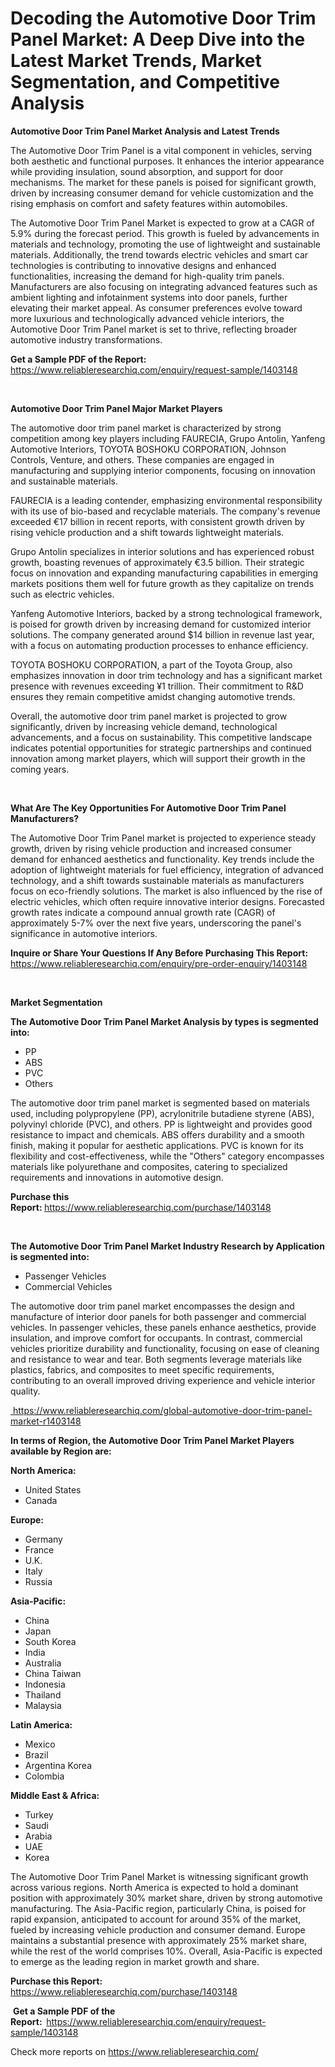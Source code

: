 <p><h1>Decoding the Automotive Door Trim Panel Market: A Deep Dive into the Latest Market Trends, Market Segmentation, and Competitive Analysis</h1></p><p><strong>Automotive Door Trim Panel Market Analysis and Latest Trends</strong></p>
<p><p>The Automotive Door Trim Panel is a vital component in vehicles, serving both aesthetic and functional purposes. It enhances the interior appearance while providing insulation, sound absorption, and support for door mechanisms. The market for these panels is poised for significant growth, driven by increasing consumer demand for vehicle customization and the rising emphasis on comfort and safety features within automobiles.</p><p>The Automotive Door Trim Panel Market is expected to grow at a CAGR of 5.9% during the forecast period. This growth is fueled by advancements in materials and technology, promoting the use of lightweight and sustainable materials. Additionally, the trend towards electric vehicles and smart car technologies is contributing to innovative designs and enhanced functionalities, increasing the demand for high-quality trim panels. Manufacturers are also focusing on integrating advanced features such as ambient lighting and infotainment systems into door panels, further elevating their market appeal. As consumer preferences evolve toward more luxurious and technologically advanced vehicle interiors, the Automotive Door Trim Panel market is set to thrive, reflecting broader automotive industry transformations.</p></p>
<p><strong>Get a Sample PDF of the Report:&nbsp;</strong> <a href="https://www.reliableresearchiq.com/enquiry/request-sample/1403148?utm_campaign=1140&utm_medium=2&utm_source=Github&utm_content=ia&utm_term=12012025&utm_id=automotive-door-trim-panel">https://www.reliableresearchiq.com/enquiry/request-sample/1403148</a></p>
<p>&nbsp;</p>
<p><strong>Automotive Door Trim Panel Major Market Players</strong></p>
<p><p>The automotive door trim panel market is characterized by strong competition among key players including FAURECIA, Grupo Antolin, Yanfeng Automotive Interiors, TOYOTA BOSHOKU CORPORATION, Johnson Controls, Venture, and others. These companies are engaged in manufacturing and supplying interior components, focusing on innovation and sustainable materials.</p><p>FAURECIA is a leading contender, emphasizing environmental responsibility with its use of bio-based and recyclable materials. The company's revenue exceeded €17 billion in recent reports, with consistent growth driven by rising vehicle production and a shift towards lightweight materials. </p><p>Grupo Antolin specializes in interior solutions and has experienced robust growth, boasting revenues of approximately €3.5 billion. Their strategic focus on innovation and expanding manufacturing capabilities in emerging markets positions them well for future growth as they capitalize on trends such as electric vehicles.</p><p>Yanfeng Automotive Interiors, backed by a strong technological framework, is poised for growth driven by increasing demand for customized interior solutions. The company generated around $14 billion in revenue last year, with a focus on automating production processes to enhance efficiency.</p><p>TOYOTA BOSHOKU CORPORATION, a part of the Toyota Group, also emphasizes innovation in door trim technology and has a significant market presence with revenues exceeding ¥1 trillion. Their commitment to R&D ensures they remain competitive amidst changing automotive trends.</p><p>Overall, the automotive door trim panel market is projected to grow significantly, driven by increasing vehicle demand, technological advancements, and a focus on sustainability. This competitive landscape indicates potential opportunities for strategic partnerships and continued innovation among market players, which will support their growth in the coming years.</p></p>
<p>&nbsp;</p>
<p><strong>What Are The Key Opportunities For Automotive Door Trim Panel Manufacturers?</strong></p>
<p><p>The Automotive Door Trim Panel market is projected to experience steady growth, driven by rising vehicle production and increased consumer demand for enhanced aesthetics and functionality. Key trends include the adoption of lightweight materials for fuel efficiency, integration of advanced technology, and a shift towards sustainable materials as manufacturers focus on eco-friendly solutions. The market is also influenced by the rise of electric vehicles, which often require innovative interior designs. Forecasted growth rates indicate a compound annual growth rate (CAGR) of approximately 5-7% over the next five years, underscoring the panel's significance in automotive interiors.</p></p>
<p><strong>Inquire or Share Your Questions If Any Before Purchasing This Report:</strong> <a href="https://www.reliableresearchiq.com/enquiry/pre-order-enquiry/1403148?utm_campaign=1140&utm_medium=2&utm_source=Github&utm_content=ia&utm_term=12012025&utm_id=automotive-door-trim-panel">https://www.reliableresearchiq.com/enquiry/pre-order-enquiry/1403148</a></p>
<p>&nbsp;</p>
<p><strong>Market Segmentation</strong></p>
<p><strong>The Automotive Door Trim Panel Market Analysis by types is segmented into:</strong></p>
<p><ul><li>PP</li><li>ABS</li><li>PVC</li><li>Others</li></ul></p>
<p><p>The automotive door trim panel market is segmented based on materials used, including polypropylene (PP), acrylonitrile butadiene styrene (ABS), polyvinyl chloride (PVC), and others. PP is lightweight and provides good resistance to impact and chemicals. ABS offers durability and a smooth finish, making it popular for aesthetic applications. PVC is known for its flexibility and cost-effectiveness, while the "Others" category encompasses materials like polyurethane and composites, catering to specialized requirements and innovations in automotive design.</p></p>
<p><strong>Purchase this Report:&nbsp;</strong><a href="https://www.reliableresearchiq.com/purchase/1403148?utm_campaign=1140&utm_medium=2&utm_source=Github&utm_content=ia&utm_term=12012025&utm_id=automotive-door-trim-panel">https://www.reliableresearchiq.com/purchase/1403148</a></p>
<p>&nbsp;</p>
<p><strong>The Automotive Door Trim Panel Market Industry Research by Application is segmented into:</strong></p>
<p><ul><li>Passenger Vehicles</li><li>Commercial Vehicles</li></ul></p>
<p><p>The automotive door trim panel market encompasses the design and manufacture of interior door panels for both passenger and commercial vehicles. In passenger vehicles, these panels enhance aesthetics, provide insulation, and improve comfort for occupants. In contrast, commercial vehicles prioritize durability and functionality, focusing on ease of cleaning and resistance to wear and tear. Both segments leverage materials like plastics, fabrics, and composites to meet specific requirements, contributing to an overall improved driving experience and vehicle interior quality.</p></p>
<p><a href="https://www.reliableresearchiq.com/global-automotive-door-trim-panel-market-r1403148?utm_campaign=1140&utm_medium=2&utm_source=Github&utm_content=ia&utm_term=12012025&utm_id=automotive-door-trim-panel">&nbsp;https://www.reliableresearchiq.com/global-automotive-door-trim-panel-market-r1403148</a></p>
<p><strong>In terms of Region, the Automotive Door Trim Panel Market Players available by Region are:</strong></p>
<p>
    <p> <strong> North America: </strong>
        <ul>
            <li>United States</li>
            <li>Canada</li>
        </ul>
        </p> 
    <p> <strong> Europe: </strong>
        <ul>
            <li>Germany</li>
            <li>France</li>
            <li>U.K.</li>
            <li>Italy</li>
            <li>Russia</li>
        </ul>
        </p> 
    <p> <strong> Asia-Pacific: </strong>
        <ul>
            <li>China</li>
            <li>Japan</li>
            <li>South Korea</li>
            <li>India</li>
            <li>Australia</li>
            <li>China Taiwan</li>
            <li>Indonesia</li>
            <li>Thailand</li>
            <li>Malaysia</li>
        </ul>
        </p> 
    <p> <strong> Latin America: </strong>
        <ul>
            <li>Mexico</li>
            <li>Brazil</li>
            <li>Argentina Korea</li>
            <li>Colombia</li>
        </ul>
        </p> 
    <p> <strong> Middle East & Africa: </strong>
        <ul>
            <li>Turkey</li>
            <li>Saudi</li>
            <li>Arabia</li>
            <li>UAE</li>
            <li>Korea</li>
        </ul>
    </p>
    </p>
<p><p>The Automotive Door Trim Panel Market is witnessing significant growth across various regions. North America is expected to hold a dominant position with approximately 30% market share, driven by strong automotive manufacturing. The Asia-Pacific region, particularly China, is poised for rapid expansion, anticipated to account for around 35% of the market, fueled by increasing vehicle production and consumer demand. Europe maintains a substantial presence with approximately 25% market share, while the rest of the world comprises 10%. Overall, Asia-Pacific is expected to emerge as the leading region in market growth and share.</p></p>
<p><strong>Purchase this Report: </strong><a href="https://www.reliableresearchiq.com/purchase/1403148?utm_campaign=1140&utm_medium=2&utm_source=Github&utm_content=ia&utm_term=12012025&utm_id=automotive-door-trim-panel">https://www.reliableresearchiq.com/purchase/1403148</a></p>
<p>&nbsp;<strong>Get a Sample PDF of the Report:&nbsp;&nbsp;</strong><a href="https://www.reliableresearchiq.com/enquiry/request-sample/1403148?utm_campaign=1140&utm_medium=2&utm_source=Github&utm_content=ia&utm_term=12012025&utm_id=automotive-door-trim-panel">https://www.reliableresearchiq.com/enquiry/request-sample/1403148</a></p>
<p><strong></strong></p>
<p>Check more reports on <a href="https://www.reliableresearchiq.com/?utm_campaign=1140&utm_medium=2&utm_source=Github&utm_content=ia&utm_term=12012025&utm_id=automotive-door-trim-panel">https://www.reliableresearchiq.com/</a></p>